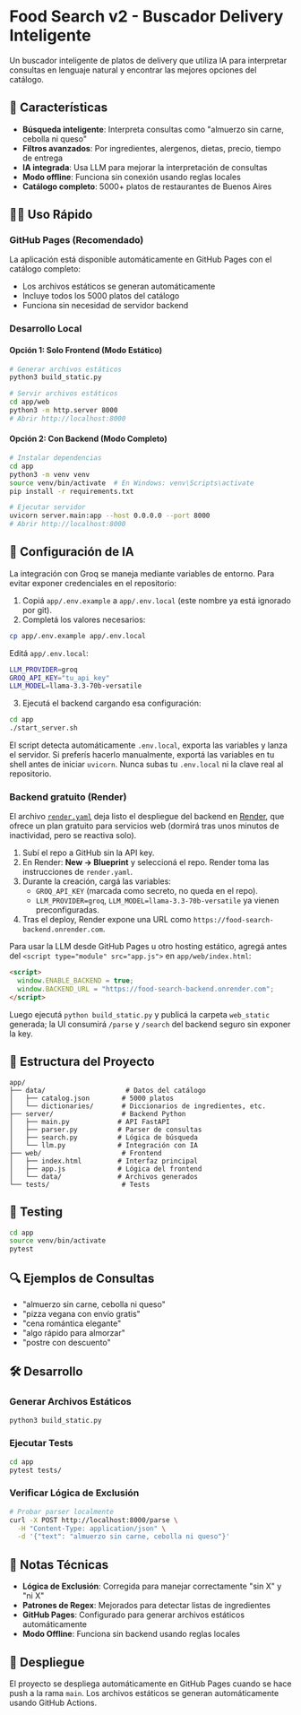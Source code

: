 # Food Search v2 - Buscador Delivery Inteligente

Un buscador inteligente de platos de delivery que utiliza IA para interpretar consultas en lenguaje natural y encontrar las mejores opciones del catálogo.

## 🚀 Características

- **Búsqueda inteligente**: Interpreta consultas como "almuerzo sin carne, cebolla ni queso"
- **Filtros avanzados**: Por ingredientes, alergenos, dietas, precio, tiempo de entrega
- **IA integrada**: Usa LLM para mejorar la interpretación de consultas
- **Modo offline**: Funciona sin conexión usando reglas locales
- **Catálogo completo**: 5000+ platos de restaurantes de Buenos Aires

## 🏃‍♂️ Uso Rápido

### GitHub Pages (Recomendado)
La aplicación está disponible automáticamente en GitHub Pages con el catálogo completo:
- Los archivos estáticos se generan automáticamente
- Incluye todos los 5000 platos del catálogo
- Funciona sin necesidad de servidor backend

### Desarrollo Local

#### Opción 1: Solo Frontend (Modo Estático)
```bash
# Generar archivos estáticos
python3 build_static.py

# Servir archivos estáticos
cd app/web
python3 -m http.server 8000
# Abrir http://localhost:8000
```

#### Opción 2: Con Backend (Modo Completo)
```bash
# Instalar dependencias
cd app
python3 -m venv venv
source venv/bin/activate  # En Windows: venv\Scripts\activate
pip install -r requirements.txt

# Ejecutar servidor
uvicorn server.main:app --host 0.0.0.0 --port 8000
# Abrir http://localhost:8000
```

## 🔧 Configuración de IA

La integración con Groq se maneja mediante variables de entorno. Para evitar exponer credenciales en el repositorio:

1. Copiá `app/.env.example` a `app/.env.local` (este nombre ya está ignorado por git).
2. Completá los valores necesarios:

```bash
cp app/.env.example app/.env.local
```

Editá `app/.env.local`:

```bash
LLM_PROVIDER=groq
GROQ_API_KEY="tu_api_key"
LLM_MODEL=llama-3.3-70b-versatile
```

3. Ejecutá el backend cargando esa configuración:

```bash
cd app
./start_server.sh
```

El script detecta automáticamente `.env.local`, exporta las variables y lanza el servidor. Si preferís hacerlo manualmente, exportá las variables en tu shell antes de iniciar `uvicorn`. Nunca subas tu `.env.local` ni la clave real al repositorio.

### Backend gratuito (Render)

El archivo [`render.yaml`](./render.yaml) deja listo el despliegue del backend en [Render](https://render.com), que ofrece un plan gratuito para servicios web (dormirá tras unos minutos de inactividad, pero se reactiva solo).

1. Subí el repo a GitHub sin la API key.
2. En Render: **New → Blueprint** y seleccioná el repo. Render toma las instrucciones de `render.yaml`.
3. Durante la creación, cargá las variables:
   - `GROQ_API_KEY` (marcada como secreto, no queda en el repo).
   - `LLM_PROVIDER=groq`, `LLM_MODEL=llama-3.3-70b-versatile` ya vienen preconfiguradas.
4. Tras el deploy, Render expone una URL como `https://food-search-backend.onrender.com`.

Para usar la LLM desde GitHub Pages u otro hosting estático, agregá antes del `<script type="module" src="app.js">` en `app/web/index.html`:

```html
<script>
  window.ENABLE_BACKEND = true;
  window.BACKEND_URL = "https://food-search-backend.onrender.com";
</script>
```

Luego ejecutá `python build_static.py` y publicá la carpeta `web_static` generada; la UI consumirá `/parse` y `/search` del backend seguro sin exponer la key.

## 📁 Estructura del Proyecto

```
app/
├── data/                    # Datos del catálogo
│   ├── catalog.json        # 5000 platos
│   └── dictionaries/       # Diccionarios de ingredientes, etc.
├── server/                 # Backend Python
│   ├── main.py            # API FastAPI
│   ├── parser.py          # Parser de consultas
│   ├── search.py          # Lógica de búsqueda
│   └── llm.py             # Integración con IA
├── web/                    # Frontend
│   ├── index.html         # Interfaz principal
│   ├── app.js             # Lógica del frontend
│   └── data/              # Archivos generados
└── tests/                  # Tests
```

## 🧪 Testing

```bash
cd app
source venv/bin/activate
pytest
```

## 🔍 Ejemplos de Consultas

- "almuerzo sin carne, cebolla ni queso"
- "pizza vegana con envío gratis"
- "cena romántica elegante"
- "algo rápido para almorzar"
- "postre con descuento"

## 🛠️ Desarrollo

### Generar Archivos Estáticos
```bash
python3 build_static.py
```

### Ejecutar Tests
```bash
cd app
pytest tests/
```

### Verificar Lógica de Exclusión
```bash
# Probar parser localmente
curl -X POST http://localhost:8000/parse \
  -H "Content-Type: application/json" \
  -d '{"text": "almuerzo sin carne, cebolla ni queso"}'
```

## 📝 Notas Técnicas

- **Lógica de Exclusión**: Corregida para manejar correctamente "sin X" y "ni X"
- **Patrones de Regex**: Mejorados para detectar listas de ingredientes
- **GitHub Pages**: Configurado para generar archivos estáticos automáticamente
- **Modo Offline**: Funciona sin backend usando reglas locales

## 🚀 Despliegue

El proyecto se despliega automáticamente en GitHub Pages cuando se hace push a la rama `main`. Los archivos estáticos se generan automáticamente usando GitHub Actions.
